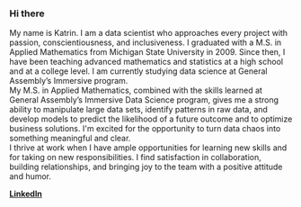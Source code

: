 ### Hi there 
My name is Katrin. I am a data scientist who approaches every project with passion, conscientiousness, and inclusiveness. I graduated with a M.S. in Applied Mathematics from Michigan State University in 2009. Since then, I have been teaching advanced mathematics and statistics at a high school and at a college level. I am currently studying data science at General Assembly’s Immersive program. 
<br> My M.S. in Applied Mathematics, combined with the skills learned at General Assembly’s Immersive Data Science program, gives me a strong ability to manipulate large data sets, identify patterns in raw data, and develop models to predict the likelihood of a future outcome and to optimize business solutions. I'm excited for the opportunity to turn data chaos into something meaningful and clear. 
<br> I thrive at work when I have ample opportunities for learning new skills and for taking on new responsibilities. I find satisfaction in collaboration, building relationships, and bringing joy to the team with a positive attitude and humor.
      
[**LinkedIn**](https://www.linkedin.com/in/katrinayrapetov/)

<!--Hello
**Kaayrapetov/Kaayrapetov** is a ✨ _special_ ✨ repository because its `README.md` (this file) appears on your GitHub profile.

Here are some ideas to get you started:

- 🔭 I’m currently working on ...
- 🌱 I’m currently learning ...
- 👯 I’m looking to collaborate on ...
- 🤔 I’m looking for help with ...
- 💬 Ask me about ...
- 📫 How to reach me: ...
- 😄 Pronouns: ...
- ⚡ Fun fact: ...
-->
